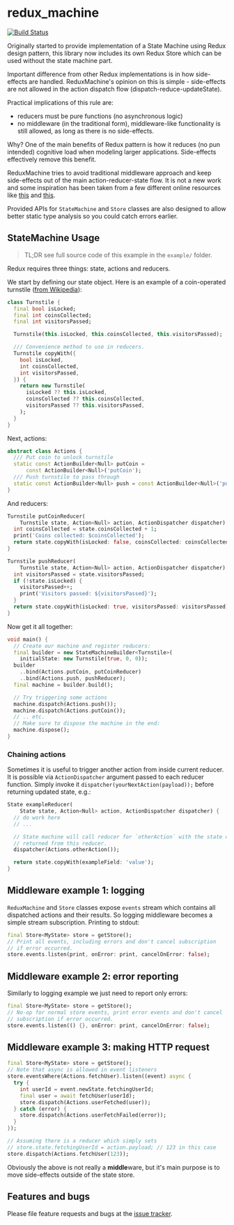 # redux_machine

[![Build Status](https://travis-ci.org/pulyaevskiy/redux-machine.svg?branch=master)](https://travis-ci.org/pulyaevskiy/redux-machine)

Originally started to provide implementation of a State Machine using
Redux design pattern, this library now includes its own Redux Store
which can be used without the state machine part.

Important difference from other Redux implementations is in how
side-effects are handled. ReduxMachine's opinion on this is simple -
side-effects are not allowed in the action dispatch flow
(dispatch-reduce-updateState).

Practical implications of this rule are:

- reducers must be pure functions (no asynchronous logic)
- no middleware (in the traditional form), middleware-like functionality
  is still allowed, as long as there is no side-effects.

Why? One of the main benefits of Redux pattern is  how it reduces
(no pun intended) cognitive load when modeling larger applications.
Side-effects effectively remove this benefit.

ReduxMachine tries to avoid traditional middleware approach and
keep side-effects out of the main action-reducer-state flow.
It is not a new work and some inspiration has been taken from a few
different online resources like [this][goshakkk] and [this][ward].

[goshakkk]: https://goshakkk.name/redux-side-effect-approaches/
[ward]: https://medium.com/javascript-and-opinions/redux-side-effects-and-you-66f2e0842fc3

Provided APIs for `StateMachine` and `Store` classes are also designed
to allow better static type analysis so you could catch errors earlier.

## StateMachine Usage

> TL;DR see full source code of this example in the `example/` folder.

Redux requires three things: state, actions and reducers.

We start by defining our state object. Here is an example of a coin-operated
turnstile ([from Wikipedia][turnstile]):

```dart
class Turnstile {
  final bool isLocked;
  final int coinsCollected;
  final int visitorsPassed;

  Turnstile(this.isLocked, this.coinsCollected, this.visitorsPassed);

  /// Convenience method to use in reducers.
  Turnstile copyWith({
    bool isLocked,
    int coinsCollected,
    int visitorsPassed,
  }) {
    return new Turnstile(
      isLocked ?? this.isLocked,
      coinsCollected ?? this.coinsCollected,
      visitorsPassed ?? this.visitorsPassed,
    );
  }
}
```

Next, actions:

```dart
abstract class Actions {
  /// Put coin to unlock turnstile
  static const ActionBuilder<Null> putCoin =
      const ActionBuilder<Null>('putCoin');
  /// Push turnstile to pass through
  static const ActionBuilder<Null> push = const ActionBuilder<Null>('push');
}
```

And reducers:

```dart
Turnstile putCoinReducer(
    Turnstile state, Action<Null> action, ActionDispatcher dispatcher) {
  int coinsCollected = state.coinsCollected + 1;
  print('Coins collected: $coinsCollected');
  return state.copyWith(isLocked: false, coinsCollected: coinsCollected);
}

Turnstile pushReducer(
    Turnstile state, Action<Null> action, ActionDispatcher dispatcher) {
  int visitorsPassed = state.visitorsPassed;
  if (!state.isLocked) {
    visitorsPassed++;
    print('Visitors passed: ${visitorsPassed}');
  }
  return state.copyWith(isLocked: true, visitorsPassed: visitorsPassed);
}
```

Now get it all together:

```dart
void main() {
  // Create our machine and register reducers:
  final builder = new StateMachineBuilder<Turnstile>(
    initialState: new Turnstile(true, 0, 0));
  builder
    ..bind(Actions.putCoin, putCoinReducer)
    ..bind(Actions.push, pushReducer);
  final machine = builder.build();

  // Try triggering some actions
  machine.dispatch(Actions.push());
  machine.dispatch(Actions.putCoin());
  // .. etc.
  // Make sure to dispose the machine in the end:
  machine.dispose();
}
```

### Chaining actions

Sometimes it is useful to trigger another action from inside current reducer.
It is possible via `ActionDispatcher` argument passed to each reducer function.
Simply invoke it `dispatcher(yourNextAction(payload));` before returning
updated state, e.g.:

```dart
State exampleReducer(
    State state, Action<Null> action, ActionDispatcher dispatcher) {
  // do work here
  // ...

  // State machine will call reducer for `otherAction` with the state object 
  // returned from this reducer.
  dispatcher(Actions.otherAction());

  return state.copyWith(exampleField: 'value');
}
```

## Middleware example 1: logging

`ReduxMachine` and `Store` classes expose `events` stream which
contains all dispatched actions and their results. So logging middleware
becomes a simple stream subscription. Printing to stdout:

```dart
final Store<MyState> store = getStore();
// Print all events, including errors and don't cancel subscription
// if error occurred.
store.events.listen(print, onError: print, cancelOnError: false);
```

## Middleware example 2: error reporting

Similarly to logging example we just need to report only errors:

```dart
final Store<MyState> store = getStore();
// No-op for normal store events, print error events and don't cancel
// subscription if error occurred.
store.events.listen(() {}, onError: print, cancelOnError: false);
```

## Middleware example 3: making HTTP request

```dart
final Store<MyState> store = getStore();
// Note that async is allowed in event listeners
store.eventsWhere(Actions.fetchUser).listen((event) async {
  try {
    int userId = event.newState.fetchingUserId;
    final user = await fetchUser(userId);
    store.dispatch(Actions.userFetched(user));
  } catch (error) {
    store.dispatch(Actions.userFetchFailed(error));
  }
});

// Assuming there is a reducer which simply sets
// store.state.fetchingUserId = action.payload; // 123 in this case
store.dispatch(Actions.fetchUser(123));
```

Obviously the above is not really a **middle**ware, but it's main
purpose is to move side-effects outside of the state store.

## Features and bugs

Please file feature requests and bugs at the [issue tracker][tracker].

[turnstile]: https://en.wikipedia.org/wiki/Finite-state_machine#Example:_coin-operated_turnstile
[tracker]: https://github.com/pulyaevskiy/redux-machine/issues

